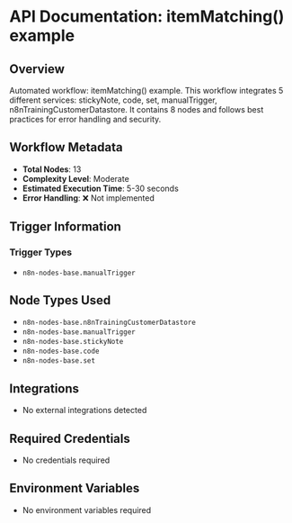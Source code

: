# API Documentation: itemMatching() example

## Overview
Automated workflow: itemMatching() example. This workflow integrates 5 different services: stickyNote, code, set, manualTrigger, n8nTrainingCustomerDatastore. It contains 8 nodes and follows best practices for error handling and security.

## Workflow Metadata
- **Total Nodes**: 13
- **Complexity Level**: Moderate
- **Estimated Execution Time**: 5-30 seconds
- **Error Handling**: ❌ Not implemented

## Trigger Information
### Trigger Types
- `n8n-nodes-base.manualTrigger`

## Node Types Used
- `n8n-nodes-base.n8nTrainingCustomerDatastore`
- `n8n-nodes-base.manualTrigger`
- `n8n-nodes-base.stickyNote`
- `n8n-nodes-base.code`
- `n8n-nodes-base.set`

## Integrations
- No external integrations detected

## Required Credentials
- No credentials required

## Environment Variables
- No environment variables required
